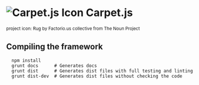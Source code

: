 # ![Carpet.js Icon](http://mgachowski.pl/carpetjs.svg) Carpet.js

<small>project icon: Rug by Factorio.us collective from The Noun Project</small>

## Compiling the framework

```
  npm install
  grunt docs      # Generates docs
  grunt dist      # Generates dist files with full testing and linting
  grunt dist-dev  # Generates dist files without checking the code
```